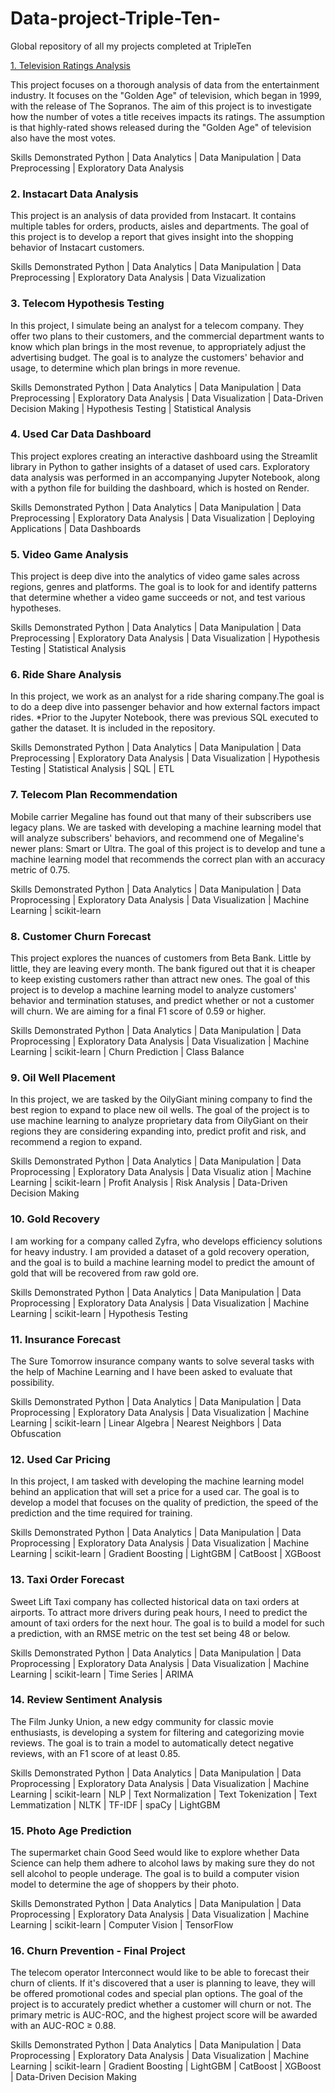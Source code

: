 # Data-project-Triple-Ten-
Global repository of all my projects completed at TripleTen


[1. Television Ratings Analysis](https://github.com/sangle28/Television-Ratings-Analysis)

This project focuses on a thorough analysis of data from the entertainment industry. It focuses on the "Golden Age" of television, which began in 1999, with the release of The Sopranos. The aim of this project is to investigate how the number of votes a title receives impacts its ratings. The assumption is that highly-rated shows released during the "Golden Age" of television also have the most votes.

Skills Demonstrated
Python | Data Analytics | Data Manipulation | Data Preprocessing | Exploratory Data Analysis

### 2. Instacart Data Analysis
This project is an analysis of data provided from Instacart. It contains multiple tables for orders, products, aisles and departments. The goal of this project is to develop a report that gives insight into the shopping behavior of Instacart customers.

Skills Demonstrated
Python | Data Analytics | Data Manipulation | Data Preprocessing | Exploratory Data Analysis | Data Vizualization

### 3. Telecom Hypothesis Testing
In this project, I simulate being an analyst for a telecom company. They offer two plans to their customers, and the commercial department wants to know which plan brings in the most revenue, to appropriately adjust the advertising budget. The goal is to analyze the customers' behavior and usage, to determine which plan brings in more revenue.

Skills Demonstrated Python | Data Analytics | Data Manipulation | Data Preprocessing | Exploratory Data Analysis | Data Visualization | Data-Driven Decision Making | Hypothesis Testing | Statistical Analysis

### 4. Used Car Data Dashboard
This project explores creating an interactive dashboard using the Streamlit library in Python to gather insights of a dataset of used cars. Exploratory data analysis was performed in an accompanying Jupyter Notebook, along with a python file for building the dashboard, which is hosted on Render.

Skills Demonstrated Python | Data Analytics | Data Manipulation | Data Preprocessing | Exploratory Data Analysis | Data Visualization | Deploying Applications | Data Dashboards

### 5. Video Game Analysis
This project is deep dive into the analytics of video game sales across regions, genres and platforms. The goal is to look for and identify patterns that determine whether a video game succeeds or not, and test various hypotheses.

Skills Demonstrated Python | Data Analytics | Data Manipulation | Data Preprocessing | Exploratory Data Analysis | Data Visualization | Hypothesis Testing | Statistical Analysis

### 6. Ride Share Analysis
In this project, we work as an analyst for a ride sharing company.The goal is to do a deep dive into passenger behavior and how external factors impact rides. *Prior to the Jupyter Notebook, there was previous SQL executed to gather the dataset. It is included in the repository.

Skills Demonstrated Python | Data Analytics | Data Manipulation | Data Preprocessing | Exploratory Data Analysis | Data Visualization | Hypothesis Testing | Statistical Analysis | SQL | ETL

### 7. Telecom Plan Recommendation
Mobile carrier Megaline has found out that many of their subscribers use legacy plans. We are tasked with developing a machine learning model that will analyze subscribers' behaviors, and recommend one of Megaline's newer plans: Smart or Ultra. The goal of this project is to develop and tune a machine learning model that recommends the correct plan with an accuracy metric of 0.75.

Skills Demonstrated Python | Data Analytics | Data Manipulation | Data Proprocessing | Exploratory Data Analysis | Data Visualization | Machine Learning | scikit-learn

### 8. Customer Churn Forecast
This project explores the nuances of customers from Beta Bank. Little by little, they are leaving every month. The bank figured out that it is cheaper to keep existing customers rather than attract new ones. The goal of this project is to develop a machine learning model to analyze customers' behavior and termination statuses, and predict whether or not a customer will churn. We are aiming for a final F1 score of 0.59 or higher.

Skills Demonstrated Python | Data Analytics | Data Manipulation | Data Proprocessing | Exploratory Data Analysis | Data Visualization | Machine Learning | scikit-learn | Churn Prediction | Class Balance

### 9. Oil Well Placement
In this project, we are tasked by the OilyGiant mining company to find the best region to expand to place new oil wells. The goal of the project is to use machine learning to analyze proprietary data from OilyGiant on their regions they are considering expanding into, predict profit and risk, and recommend a region to expand.

Skills Demonstrated Python | Data Analytics | Data Manipulation | Data Proprocessing | Exploratory Data Analysis | Data Visualiz ation | Machine Learning | scikit-learn | Profit Analysis | Risk Analysis | Data-Driven Decision Making

### 10. Gold Recovery
I am working for a company called Zyfra, who develops efficiency solutions for heavy industry. I am provided a dataset of a gold recovery operation, and the goal is to build a machine learning model to predict the amount of gold that will be recovered from raw gold ore.

Skills Demonstrated Python | Data Analytics | Data Manipulation | Data Proprocessing | Exploratory Data Analysis | Data Visualization | Machine Learning | scikit-learn | Hypothesis Testing

### 11. Insurance Forecast
The Sure Tomorrow insurance company wants to solve several tasks with the help of Machine Learning and I have been asked to evaluate that possibility.

Skills Demonstrated Python | Data Analytics | Data Manipulation | Data Proprocessing | Exploratory Data Analysis | Data Visualization | Machine Learning | scikit-learn | Linear Algebra | Nearest Neighbors | Data Obfuscation

### 12. Used Car Pricing
In this project, I am tasked with developing the machine learning model behind an application that will set a price for a used car. The goal is to develop a model that focuses on the quality of prediction, the speed of the prediction and the time required for training.

Skills Demonstrated Python | Data Analytics | Data Manipulation | Data Proprocessing | Exploratory Data Analysis | Data Visualization | Machine Learning | scikit-learn | Gradient Boosting | LightGBM | CatBoost | XGBoost

### 13. Taxi Order Forecast
Sweet Lift Taxi company has collected historical data on taxi orders at airports. To attract more drivers during peak hours, I need to predict the amount of taxi orders for the next hour. The goal is to build a model for such a prediction, with an RMSE metric on the test set being 48 or below.

Skills Demonstrated Python | Data Analytics | Data Manipulation | Data Proprocessing | Exploratory Data Analysis | Data Visualization | Machine Learning | scikit-learn | Time Series | ARIMA

### 14. Review Sentiment Analysis
The Film Junky Union, a new edgy community for classic movie enthusiasts, is developing a system for filtering and categorizing movie reviews. The goal is to train a model to automatically detect negative reviews, with an F1 score of at least 0.85.

Skills Demonstrated Python | Data Analytics | Data Manipulation | Data Proprocessing | Exploratory Data Analysis | Data Visualization | Machine Learning | scikit-learn | NLP | Text Normalization | Text Tokenization | Text Lemmatization | NLTK | TF-IDF | spaCy | LightGBM

### 15. Photo Age Prediction
The supermarket chain Good Seed would like to explore whether Data Science can help them adhere to alcohol laws by making sure they do not sell alcohol to people underage. The goal is to build a computer vision model to determine the age of shoppers by their photo.

Skills Demonstrated Python | Data Analytics | Data Manipulation | Data Proprocessing | Exploratory Data Analysis | Data Visualization | Machine Learning | scikit-learn | Computer Vision | TensorFlow

### 16. Churn Prevention - Final Project
The telecom operator Interconnect would like to be able to forecast their churn of clients. If it's discovered that a user is planning to leave, they will be offered promotional codes and special plan options. The goal of the project is to accurately predict whether a customer will churn or not. The primary metric is AUC-ROC, and the highest project score will be awarded with an AUC-ROC 
≥
 0.88.

Skills Demonstrated Python | Data Analytics | Data Manipulation | Data Proprocessing | Exploratory Data Analysis | Data Visualization | Machine Learning | scikit-learn | Gradient Boosting | LightGBM | CatBoost | XGBoost | Data-Driven Decision Making
